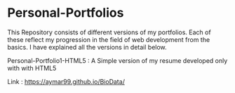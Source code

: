 # Personal-Portfolios

This Repository consists of different versions of my portfolios. Each of these reflect my progression in the field of web development from the basics.
I have explained all the versions in detail below.

Personal-Portfolio1-HTML5 : 
A Simple version of my resume developed only with with HTML5

Link : https://aymar99.github.io/BioData/
